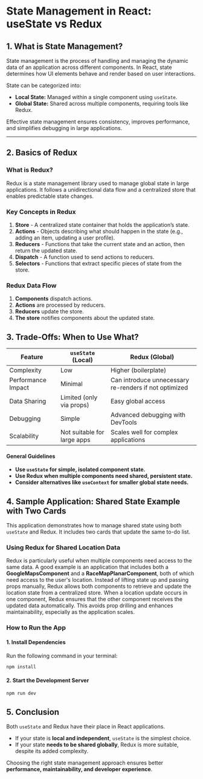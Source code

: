 # State Management in React: useState vs Redux

## 1. What is State Management?

State management is the process of handling and managing the dynamic data of an application across different components. In React, state determines how UI elements behave and render based on user interactions.

State can be categorized into:

- **Local State:** Managed within a single component using `useState`.
- **Global State:** Shared across multiple components, requiring tools like Redux.

Effective state management ensures consistency, improves performance, and simplifies debugging in large applications.

---

## 2. Basics of Redux

### **What is Redux?**
Redux is a state management library used to manage global state in large applications. It follows a unidirectional data flow and a centralized store that enables predictable state changes.

### **Key Concepts in Redux**
1. **Store** - A centralized state container that holds the application’s state.
2. **Actions** - Objects describing what should happen in the state (e.g., adding an item, updating a user profile).
3. **Reducers** - Functions that take the current state and an action, then return the updated state.
4. **Dispatch** - A function used to send actions to reducers.
5. **Selectors** - Functions that extract specific pieces of state from the store.

### **Redux Data Flow**
1. **Components** dispatch actions.
2. **Actions** are processed by reducers.
3. **Reducers** update the store.
4. **The store** notifies components about the updated state.


## 3. Trade-Offs: When to Use What?

| Feature             | `useState` (Local)  | Redux (Global) |
|---------------------|--------------------|---------------|
| Complexity         | Low                 | Higher (boilerplate) |
| Performance Impact | Minimal             | Can introduce unnecessary re-renders if not optimized |
| Data Sharing       | Limited (only via props) | Easy global access |
| Debugging          | Simple               | Advanced debugging with DevTools |
| Scalability        | Not suitable for large apps | Scales well for complex applications |

#### **General Guidelines**
- **Use `useState` for simple, isolated component state.**
- **Use Redux when multiple components need shared, persistent state.**
- **Consider alternatives like `useContext` for smaller global state needs.**

## 4. Sample Application: Shared State Example with Two Cards

This application demonstrates how to manage shared state using both `useState` and Redux. It includes two cards that update the same to-do list.

### **Using Redux for Shared Location Data**
Redux is particularly useful when multiple components need access to the same data. A good example is an application that includes both a **GoogleMapsComponent** and a **RaceMapPlanarComponent**, both of which need access to the user's location. Instead of lifting state up and passing props manually, Redux allows both components to retrieve and update the location state from a centralized store. When a location update occurs in one component, Redux ensures that the other component receives the updated data automatically. This avoids prop drilling and enhances maintainability, especially as the application scales.

### **How to Run the App**

#### **1. Install Dependencies**
Run the following command in your terminal:
```sh
npm install
```

#### **2. Start the Development Server**
```sh
npm run dev
```


## 5. Conclusion

Both `useState` and Redux have their place in React applications.

- If your state is **local and independent**, `useState` is the simplest choice.
- If your state **needs to be shared globally**, Redux is more suitable, despite its added complexity.

Choosing the right state management approach ensures better **performance, maintainability, and developer experience**.

